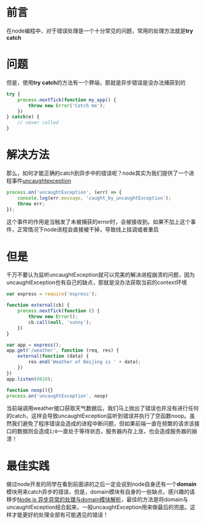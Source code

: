 # 前言
在node编程中，对于错误处理是一个十分常见的问题，常用的处理方法就是**try catch**

# 问题
但是，使用**try catch**的方法有一个弊端，那就是异步错误是没办法捕获到的
```js
try {
    process.nextTick(function my_app() {
        throw new Error('Catch me');
    })
} catch(e) {
    // never called
}
```

# 解决方法
那么，如何才能正确的catch到异步中的错误呢？node其实为我们提供了一个进程事件[uncaughtexception](http://nodejs.cn/api/process.html#process_event_uncaughtexception)
```js
process.on('uncaughtException', (err) => {
    console.log(err.message, 'caught_by_uncaughtException');
    throw err;
});

```
这个事件的作用是当触发了未被捕获的error时，会被接收到。如果不加上这个事件，正常情况下node进程会直接被干掉，导致线上挂调或者重启

# 但是
千万不要认为监听uncaughtException就可以完美的解决进程崩溃的问题，因为uncaughtException也有自己的缺点，那就是没办法获取当前的context环境
```js
var express = require('express');

function external(cb) {
    process.nextTick(function () {
        throw new Error();
        cb.call(null, 'sunny');
    })
}

var app = express();
app.get('/weather', function (req, res) {
    external(function (data) {
        res.end('Weather of Beijing is ' + data);
    })
})
app.listen(8018);

function noop(){}
process.on('uncaughtException', noop)
```
当前端调用weather接口获取天气数据后，我们马上抛出了错误也并没有进行任何的catch，这样会导致uncaughtException监听到错误并执行了空函数noop。虽然我们避免了程序错误会造成的进程中断问题，但如果前端一直在频繁的请求该接口的数据则会造成``I/0``一直处于等待状态，服务器内存上涨，也会造成服务器的崩溃！

# 最佳实践
做过node开发的同学在看到前面讲的之后一定会说到node自身还有一个**domain**模块用来catch异步的错误，但是，domain模块有自身的一些缺点，感兴趣的请移步[Node.js 异步异常的处理与domain模块解析](https://cnodejs.org/topic/516b64596d38277306407936)，最佳的方法是将domain与uncaughtException结合起来，一般uncaughtException用来做最后的兜底。这样才能更好的处理全部有可能遇见的错误！